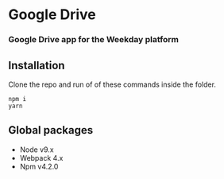 # Google Drive
### Google Drive app for the Weekday platform

## Installation
Clone the repo and run of of these commands inside the folder.
```
npm i
yarn
```

## Global packages
- Node v9.x
- Webpack 4.x
- Npm v4.2.0
